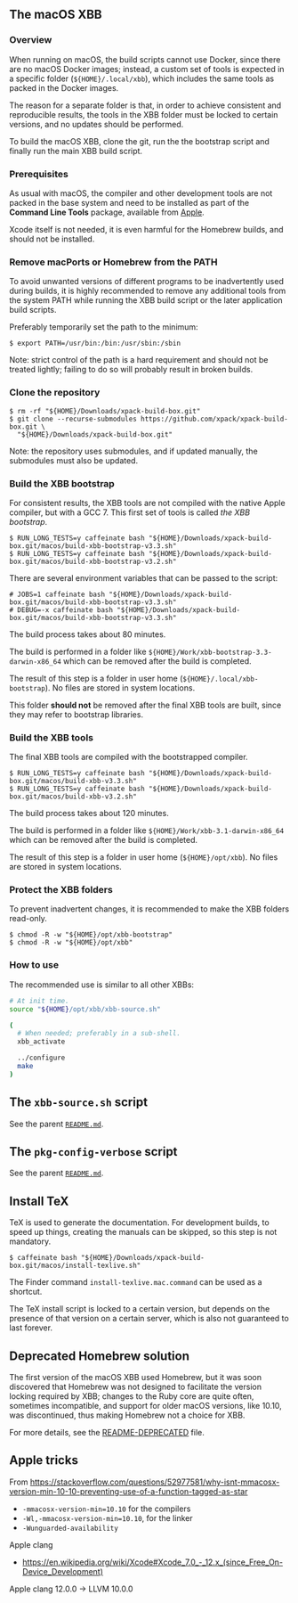 ## The macOS XBB

### Overview

When running on macOS, the build scripts cannot use Docker, since there
are no macOS Docker images; instead,
a custom set of tools is expected in a specific folder
(`${HOME}/.local/xbb`), which includes the same tools as
packed in the Docker images.

The reason for a separate folder is that, in order to achieve consistent and
reproducible results, the tools in the XBB folder must be locked to
certain versions, and no updates should be performed.

To build the macOS XBB, clone the git, run the the bootstrap script and
finally run the main XBB build script.

### Prerequisites

As usual with macOS, the compiler and other development tools are not
packed in the base system and need to be installed as part of the
**Command Line Tools** package, available from
[Apple](https://developer.apple.com/downloads/index.action).

Xcode itself is not needed, it is even harmful for the Homebrew builds,
and should not be installed.

### Remove macPorts or Homebrew from the PATH

To avoid unwanted versions of different programs to be inadvertently
used during builds, it is highly recommended to remove any additional
tools from the system PATH while running the XBB build script or the
later application build scripts.

Preferably temporarily set the path to the minimum:

```console
$ export PATH=/usr/bin:/bin:/usr/sbin:/sbin
```

Note: strict control of the path is a hard requirement and should not
be treated lightly; failing to do so will probably result in broken
builds.

### Clone the repository

```console
$ rm -rf "${HOME}/Downloads/xpack-build-box.git"
$ git clone --recurse-submodules https://github.com/xpack/xpack-build-box.git \
  "${HOME}/Downloads/xpack-build-box.git"
```

Note: the repository uses submodules, and if updated manually, the
submodules must also be updated.

### Build the XBB bootstrap

For consistent results, the XBB tools are not compiled with the native Apple
compiler, but with a GCC 7. This first set of tools is called _the XBB
bootstrap_.

```console
$ RUN_LONG_TESTS=y caffeinate bash "${HOME}/Downloads/xpack-build-box.git/macos/build-xbb-bootstrap-v3.3.sh"
$ RUN_LONG_TESTS=y caffeinate bash "${HOME}/Downloads/xpack-build-box.git/macos/build-xbb-bootstrap-v3.2.sh"
```

There are several environment variables that can be passed to the script:

```console
# JOBS=1 caffeinate bash "${HOME}/Downloads/xpack-build-box.git/macos/build-xbb-bootstrap-v3.3.sh"
# DEBUG=-x caffeinate bash "${HOME}/Downloads/xpack-build-box.git/macos/build-xbb-bootstrap-v3.3.sh"
```

The build process takes about 80 minutes.

The build is performed in a folder like `${HOME}/Work/xbb-bootstrap-3.3-darwin-x86_64`
which can be removed after the build is completed.

The result of this step is a folder in user home (`${HOME}/.local/xbb-bootstrap`).
No files are stored in system locations.

This folder **should not** be removed after the final XBB tools are built,
since they may refer to bootstrap libraries.

### Build the XBB tools

The final XBB tools are compiled with the bootstrapped compiler.

```console
$ RUN_LONG_TESTS=y caffeinate bash "${HOME}/Downloads/xpack-build-box.git/macos/build-xbb-v3.3.sh"
$ RUN_LONG_TESTS=y caffeinate bash "${HOME}/Downloads/xpack-build-box.git/macos/build-xbb-v3.2.sh"
```

The build process takes about 120 minutes.

The build is performed in a folder like `${HOME}/Work/xbb-3.1-darwin-x86_64`
which can be removed after the build is completed.

The result of this step is a folder in user home (`${HOME}/opt/xbb`).
No files are stored in system locations.

### Protect the XBB folders

To prevent inadvertent changes, it is recommended to make the XBB folders
read-only.

```console
$ chmod -R -w "${HOME}/opt/xbb-bootstrap"
$ chmod -R -w "${HOME}/opt/xbb"
```

### How to use

The recommended use is similar to all other XBBs:

```bash
# At init time.
source "${HOME}/opt/xbb/xbb-source.sh"

(
  # When needed; preferably in a sub-shell.
  xbb_activate

  ../configure
  make
)
```

## The `xbb-source.sh` script

See the parent [`README.md`](../README.md).

## The `pkg-config-verbose` script

See the parent [`README.md`](../README.md).

## Install TeX

TeX is used to generate the documentation. For development builds, to
speed up things, creating the manuals can be skipped, so this step is
not mandatory.

```console
$ caffeinate bash "${HOME}/Downloads/xpack-build-box.git/macos/install-texlive.sh"
```

The Finder command `install-texlive.mac.command` can be used
as a shortcut.

The TeX install script is locked to a certain version, but depends on the
presence of that version on a certain server, which is also not guaranteed
to last forever.

## Deprecated Homebrew solution

The first version of the macOS XBB used Homebrew, but it was soon discovered
that Homebrew was not designed to facilitate the version locking required
by XBB; changes to the Ruby core are quite often, sometimes
incompatible, and support for older macOS versions, like 10.10, was
discontinued, thus making Homebrew not a choice for XBB.

For more details, see the [README-DEPRECATED](README-DEPRECATED.md) file.

## Apple tricks

From https://stackoverflow.com/questions/52977581/why-isnt-mmacosx-version-min-10-10-preventing-use-of-a-function-tagged-as-star

- `-mmacosx-version-min=10.10` for the compilers
- `-Wl,-mmacosx-version-min=10.10`, for the linker
- `-Wunguarded-availability`

Apple clang

- https://en.wikipedia.org/wiki/Xcode#Xcode_7.0_-_12.x_(since_Free_On-Device_Development)

Apple clang 12.0.0 -> LLVM 10.0.0
